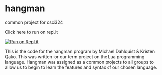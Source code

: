 # hangman
common project for csci324

Click here to run on repl.it

[![Run on Repl.it](https://repl.it/badge/github/michaeldahlquist/hangman)](https://repl.it/github/michaeldahlquist/hangman)

This is the code for the hangman program by Michael Dahlquist & Kristen Qako. This was written for our term project on the Lua programming language. Hangman was assigned as a common projects to all groups to allow us to begin to learn the features and syntax of our chosen language.
